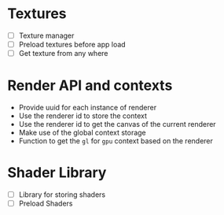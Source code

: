 # Textures

- [ ] Texture manager
- [ ] Preload textures before app load
- [ ] Get texture from any where

# Render API and contexts

- Provide uuid for each instance of renderer
- Use the renderer id to store the context
- Use the renderer id to get the canvas of the current renderer
- Make use of the global context storage
- Function to get the `gl` for `gpu` context based on the renderer

# Shader Library

- [ ] Library for storing shaders
- [ ] Preload Shaders
